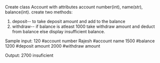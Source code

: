Create class Account with attributes account number(int), name(str), balance(int).
create two methods:
1. deposit-- to take deposit amount and add to the balance
2. withdraw-- if balance is atleast 1000 take withdraw amount and deduct from balance else display insufficient balance.

Sample input:
120 #account number
Rajesh #account name
1500 #balance
1200 #deposit amount
2000 #withdraw amount

Output:
2700 
insuficient

